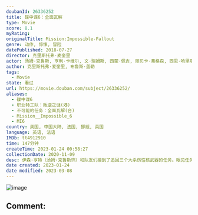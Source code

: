 ```yaml
---
doubanId: 26336252
title: 碟中谍6：全面瓦解
type: Movie
score: 8.1
myRating: 
originalTitle: Mission:Impossible-Fallout
genre: 动作, 惊悚, 冒险
datePublished: 2018-07-27
director: 克里斯托弗·麦奎里
actor: 汤姆·克鲁斯, 亨利·卡维尔, 文·瑞姆斯, 西蒙·佩吉, 丽贝卡·弗格森, 西恩·哈里斯, 安吉拉·贝塞特, 凡妮莎·柯比, 米歇尔·莫纳汉, 韦斯·本特利, 费雷德里克·施密特, 亚历克·鲍德温, 杨亮, 克里斯托弗·约纳尔, 沃尔夫·布利策, 拉斐尔·琼勒, 安德鲁·卡扎纳夫·平, 克里斯多夫·德·舒瓦西, 拉裴尔·德普雷, 让·巴普蒂斯特·菲永, 马克斯·盖勒, 奥利维尔·体班德, 亚历山大·普尔, 阿利克斯·贝纳泽什, 乔伊·安沙, 维利贝·托皮奇, 格雷厄姆·福克斯, 卡斯珀·菲利普森, 菲恩·乔利, 鲁斯·贝恩, 奈杰尔·艾伦, 珊·布鲁克, 戈登·亚历山大, 伯纳多·桑托斯, 露丝·霍洛克斯, 朱莉安娜·比纳德, 罗斯·奥亨尼西, 杰茜·维宁, 大卫·穆梅尼, 查利·蕾娅·埃斯奎尔, 贾格·帕特尔, 希滕·珀泰尔, 塔希尔·布尔汉, 拉普洛斯·卡伦福佐斯, 马里安·洛伦西克, 肖恩·狄克逊, 戴维·奥拉瓦莱·阿印德, 加里·基利, 塞缪尔·加斯帕德, 康妮·夏普, 安什·拉索尔, 齐维尔·马蒂基恩, 葛黛瓦·马歇尔, 怀亚特·亚历山大, 孙薇晨, 康纳·沃尔夫, 斯图尔特·戴维森, 亚历克西斯·巴尔博萨, 皮埃尔·伯格曼
author: 克里斯托弗·麦奎里, 布鲁斯·盖勒
tags:
  - Movie
state: 看过
url: https://movie.douban.com/subject/26336252/
aliases:
  - 碟中谍6
  - 职业特工队：叛逆之谜(港)
  - 不可能的任务：全面瓦解(台)
  - Mission__Impossible_6
  - MI6
country: 美国, 中国大陆, 法国, 挪威, 英国
language: 英语, 法语
IMDb: tt4912910
time: 147分钟
createTime: 2023-01-24 00:58:27
collectionDate: 2020-11-09
desc: 伊森·亨特（汤姆·克鲁斯饰）和队友们接到了追回三个大杀伤性核武器的任务。眼见任务马上就能完成，但为了挽救其中一位队友卢瑟（文·瑞姆斯饰）的生命，三个核武器被人趁机带走。中情局负责人斯隆女士（安吉拉·贝...
date created: 2023-01-24
date modified: 2023-03-08
---
```


![image](p2529365085.jpg)

Comment:
---
